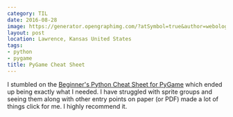 ```yaml
---
category: TIL
date: 2016-08-28
image: https://generator.opengraphimg.com/?atSymbol=true&author=webology&authorSize=text-2xl&tags=python%2Cpygame&title=PyGame+Cheat+Sheet
layout: post
location: Lawrence, Kansas United States
tags:
- python
- pygame
title: PyGame Cheat Sheet
---
```


I stumbled on the [Beginner's Python Cheat Sheet for PyGame](http://ehmatthes.github.io/pcc/cheatsheets/README.html) which ended up being exactly what I needed. I have struggled with sprite groups and seeing them along with other entry points on paper (or PDF) made a lot of things click for me. I highly recommend it.